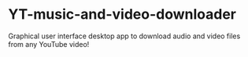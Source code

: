 # YT-music-and-video-downloader

Graphical user interface desktop app to download audio and video files from any YouTube video!
